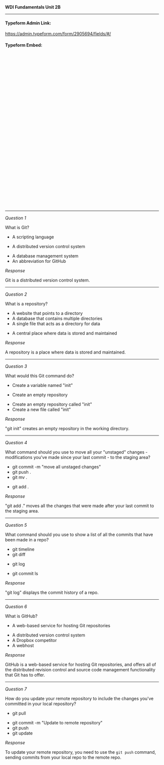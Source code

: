 **WDI Fundamentals Unit 2B**

---

#### Typeform Admin Link:

https://admin.typeform.com/form/2905694/fields/#/


#### Typeform Embed:

<!-- Change the width and height values to suit you best -->
<div class="typeform-widget" data-url="https://ga-immersives.typeform.com/to/z6nZwq" data-text="Unit 2B: Git and Github" style="width:100%;height:500px;"></div>
<script>(function(){var qs,js,q,s,d=document,gi=d.getElementById,ce=d.createElement,gt=d.getElementsByTagName,id='typef_orm',b='https://s3-eu-west-1.amazonaws.com/share.typeform.com/';if(!gi.call(d,id)){js=ce.call(d,'script');js.id=id;js.src=b+'widget.js';q=gt.call(d,'script')[0];q.parentNode.insertBefore(js,q)}})()</script>


---

*Question 1*

What is Git?

- A scripting language
* A distributed version control system
- A database management system
- An abbreviation for GitHub

_Response_

Git is a distributed version control system.

---

*Question 2*

What is a repository?

- A website that points to a directory
- A database that contains multiple directories
- A single file that acts as a directory for data
* A central place where data is stored and maintained

_Response_

A repository is a place where data is stored and maintained.

---

*Question 3*

What would this Git command do?

- Create a variable named "init"
* Create an empty repository
- Create an empty repository called "init"
- Create a new file called "init"

_Response_

"git init" creates an empty repository in the working directory.

---

*Question 4*

What command should you use to move all your "unstaged" changes - modifications you've made since your last commit - to the staging area?

- git commit -m "move all unstaged changes"
- git push .
- git mv .
* git add .

_Response_

"git add ." moves all the changes that were made after your last commit to the staging area.

---

*Question 5*

What command should you use to show a list of all the commits that have been made in a repo?

- git timeline
- git diff
* git log
- git commit ls

_Response_

"git log" displays the commit history of a repo.

---

*Question 6*

What is GitHub?


* A web-based service for hosting Git repositories
- A distributed version control system
- A Dropbox competitor
- A webhost

_Response_

GitHub is a web-based service for hosting Git repositories, and offers all of the distributed revision control and source code management functionality that Git has to offer.

---

*Question 7*

How do you update your remote repository to include the changes you've committed in your local repository?

* git pull
- git commit -m "Update to remote repository"
- git push
- git update

_Response_

To update your remote repository, you need to use the `git push` command, sending commits from your local repo to the remote repo.
